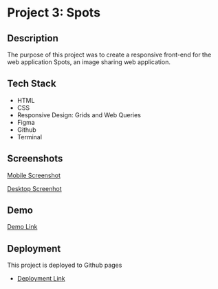 # Project 3: Spots

## Description

The purpose of this project was to create a responsive front-end for the web application Spots, an image sharing web application.

## Tech Stack

- HTML
- CSS
- Responsive Design: Grids and Web Queries
- Figma
- Github
- Terminal

## Screenshots

[Mobile Screenshot](https://github.com/chondasaine/se_project_spots/blob/main/Mobile.png?raw=true)

[Desktop Screenhot](https://github.com/chondasaine/se_project_spots/blob/main/Desktop%20View.png?raw=true)

## Demo

[Demo Link](https://drive.google.com/file/d/1pZIrGhjM80ZB5Vh-NRBoC-zjPEbBiAkI/view?usp=sharing)

## Deployment

This project is deployed to Github pages

- [Deployment Link](https://chondasaine.github.io/se_project_spots/)

